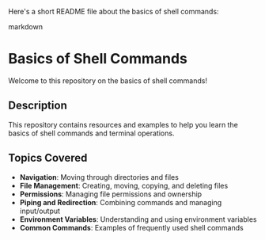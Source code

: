 Here's a short README file about the basics of shell commands:

markdown

# Basics of Shell Commands

Welcome to this repository on the basics of shell commands!

## Description

This repository contains resources and examples to help you learn the basics of shell commands and terminal operations.

## Topics Covered

- **Navigation**: Moving through directories and files
- **File Management**: Creating, moving, copying, and deleting files
- **Permissions**: Managing file permissions and ownership
- **Piping and Redirection**: Combining commands and managing input/output
- **Environment Variables**: Understanding and using environment variables
- **Common Commands**: Examples of frequently used shell commands
